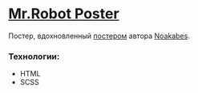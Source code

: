 # [Mr.Robot Poster](https://zinmari.github.io/)

Постер, вдохновленный [постером](https://www.instagram.com/p/DI2UD36yc_M/?igsh=N3JkY3Y3b3prazIw) автора [Noakabes](https://www.instagram.com/noakabes?igsh=MXcwOTVsZmV3aGUxdg==).

### Технологии:
- HTML
- SCSS

